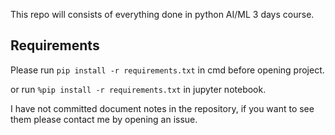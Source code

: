 This repo will consists of everything done in python AI/ML 3 days course.

## Requirements
Please run `pip install -r requirements.txt` in cmd before opening project.

or run `%pip install -r requirements.txt` in jupyter notebook.

I have not committed document notes in the repository, if you want to see them please contact me by opening an issue.